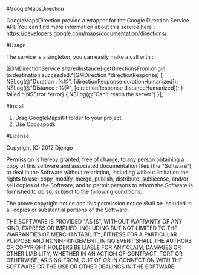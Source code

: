 #GoogleMapsDirection

GoogleMapsDirection provide a wrapper for the Google Direction Service API. You can find more information about this service here : https://developers.google.com/maps/documentation/directions/

#Usage

The service is a singleton, you can easily make a call with :

  [[GMDirectionService sharedInstance] getDirectionsFrom:origin to:destination succeeded:^(GMDirection *directionResponse) {
      NSLog(@"Duration : %@", [directionResponse durationHumanized]);
      NSLog(@"Distance : %@", [directionResponse distanceHumanized]);
  } failed:^(NSError *error) {
      NSLog(@"Can't reach the server")
  }];
        
#Install

1. Drag GoogleMapsKit folder to your project.
2. Use Cocoapods
  
#License

Copyright (C) 2012 Djengo

Permission is hereby granted, free of charge, to any person obtaining a copy of
this software and associated documentation files (the "Software"), to deal in
the Software without restriction, including without limitation the rights to
use, copy, modify, merge, publish, distribute, sublicense, and/or sell copies of
the Software, and to permit persons to whom the Software is furnished to do so,
subject to the following conditions:

The above copyright notice and this permission notice shall be included in all
copies or substantial portions of the Software.

THE SOFTWARE IS PROVIDED "AS IS", WITHOUT WARRANTY OF ANY KIND, EXPRESS OR
IMPLIED, INCLUDING BUT NOT LIMITED TO THE WARRANTIES OF MERCHANTABILITY, FITNESS
FOR A PARTICULAR PURPOSE AND NONINFRINGEMENT. IN NO EVENT SHALL THE AUTHORS OR
COPYRIGHT HOLDERS BE LIABLE FOR ANY CLAIM, DAMAGES OR OTHER LIABILITY, WHETHER
IN AN ACTION OF CONTRACT, TORT OR OTHERWISE, ARISING FROM, OUT OF OR IN
CONNECTION WITH THE SOFTWARE OR THE USE OR OTHER DEALINGS IN THE SOFTWARE.